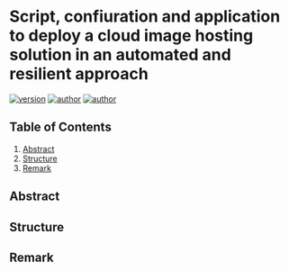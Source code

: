 # Script, confiuration and application to deploy a cloud image hosting solution in an automated and resilient approach

[![version](https://img.shields.io/badge/version-0.0.0-blue.svg)](https://github.com/EthanAndreas/CloudAppDeployment)
[![author](https://img.shields.io/badge/author-EthanAndreas-blue)](https://github.com/EthanAndreas)
[![author](https://img.shields.io/badge/author-LosKeeper-blue)](https://github.com/LosKeeper)

## Table of Contents

1. [Abstract](#abstract)
2. [Structure](#structure)
3. [Remark](#remark)

## Abstract

## Structure

## Remark
